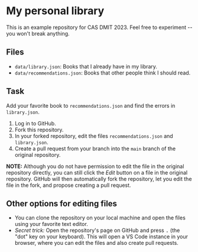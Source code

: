 # My personal library

This is an example repository for CAS DMIT 2023. Feel free to experiment -- you won't break anything.

## Files

- `data/library.json`: Books that I already have in my library.
- `data/recommendations.json`: Books that other people think I should read.

## Task

Add your favorite book to `recommendations.json` and find the errors in `library.json`.

1. Log in to GitHub.
1. Fork this repository.
1. In your forked repository, edit the files `recommendations.json` and `library.json`.
1. Create a pull request from your branch into the `main` branch of the original repository.

**NOTE:** Although you do not have permission to edit the file in the original repository directly, you can still click the *Edit* button on a file in the original repository. GitHub will then automatically fork the repository, let you edit the file in the fork, and propose creating a pull request.

## Other options for editing files

- You can clone the repository on your local machine and open the files using your favorite text editor.
- *Secret trick:* Open the repository's page on GitHub and press <kbd>.</kbd> (the "dot" key on your keyboard). This will open a VS Code instance in your browser, where you can edit the files and also create pull requests.

